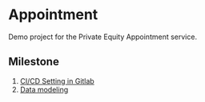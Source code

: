 
# Appointment


Demo project for the Private Equity Appointment service.

  

## **Milestone**

  

1. [CI/CD Setting in Gitlab](https://github.com/saLeox/GitLab_CICD_Instructor/blob/main/README.md)
2. [Data modeling](https://drive.google.com/file/d/1IsPhRL2Mh_ZsWuKF01jSWysiTcVBxlHT/view?usp=sharing)
